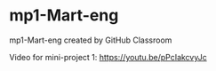 # mp1-Mart-eng
mp1-Mart-eng created by GitHub Classroom

Video for mini-project 1: https://youtu.be/pPcIakcvyJc
